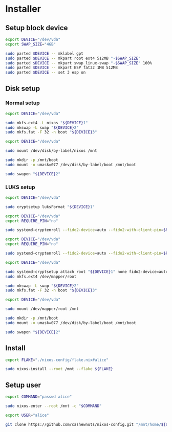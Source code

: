 # Installer

## Setup block device

```bash { "name": "partition", "interactive": true }
export DEVICE="/dev/vda"
export SWAP_SIZE="4GB"

sudo parted $DEVICE -- mklabel gpt
sudo parted $DEVICE -- mkpart root ext4 512MB "-$SWAP_SIZE"
sudo parted $DEVICE -- mkpart swap linux-swap "-$SWAP_SIZE" 100%
sudo parted $DEVICE -- mkpart ESP fat32 1MB 512MB
sudo parted $DEVICE -- set 3 esp on
```

## Disk setup

### Normal setup

```bash { "name": "format", "interactive": true  }
export DEVICE="/dev/vda"

sudo mkfs.ext4 -L nixos "${DEVICE}1"
sudo mkswap -L swap "${DEVICE}2"
sudo mkfs.fat -F 32 -n boot "${DEVICE}3"
```

```bash { "name": "mount", "interactive": true  }
export DEVICE="/dev/vda"

sudo mount /dev/disk/by-label/nixos /mnt

sudo mkdir -p /mnt/boot
sudo mount -o umask=077 /dev/disk/by-label/boot /mnt/boot

sudo swapon "${DEVICE}2"
```

### LUKS setup

```bash { "name": "crypt-format", "tag": ["luks"], "interactive": true  }
export DEVICE="/dev/vda"

sudo cryptsetup luksFormat "${DEVICE}1"
```

```bash { "name": "crypt-enroll", "tag": ["luks"], "interactive": true  }
export DEVICE="/dev/vda"
export REQUIRE_PIN="no"

sudo systemd-cryptenroll --fido2-device=auto --fido2-with-client-pin=$REQUIRE_PIN "${DEVICE}1"
```

```bash { "name": "crypt-enroll-wipe", "tag": ["luks"], "interactive": true  }
export DEVICE="/dev/vda"
export REQUIRE_PIN="no"

sudo systemd-cryptenroll --fido2-device=auto --fido2-with-client-pin=$REQUIRE_PIN --wipe-slot=0 "${DEVICE}1"
```

```bash { "name": "format-luks", "tag": ["luks"], "interactive": true  }
export DEVICE="/dev/vda"

sudo systemd-cryptsetup attach root "${DEVICE}1" none fido2-device=auto
sudo mkfs.ext4 /dev/mapper/root

sudo mkswap -L swap "${DEVICE}2"
sudo mkfs.fat -F 32 -n boot "${DEVICE}3"
```

```bash { "name": "mount-luks", "tag": ["luks"], "interactive": true  }
export DEVICE="/dev/vda"

sudo mount /dev/mapper/root /mnt

sudo mkdir -p /mnt/boot
sudo mount -o umask=077 /dev/disk/by-label/boot /mnt/boot

sudo swapon "${DEVICE}2"
```

## Install

```bash { "name": "install", "interactive": true  }
export FLAKE="./nixos-config/flake.nix#alice"

sudo nixos-install --root /mnt --flake ${FLAKE}
```

## Setup user

```bash { "name": "user-passwd", "interactive": true  }
export COMMAND="passwd alice"

sudo nixos-enter --root /mnt -c "$COMMAND"
```

```bash { "name": "git-clone", "interactive": true  }
export USER="alice"

git clone https://github.com/cashewnuts/nixos-config.git "/mnt/home/${USER}/nixos-config"
```
